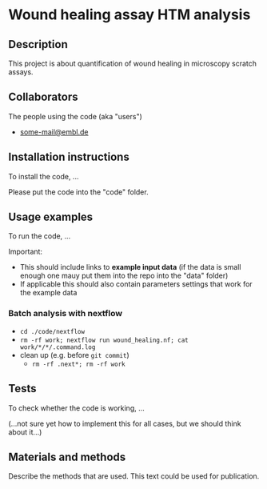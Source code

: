 # Wound healing assay HTM analysis

## Description

This project is about quantification of wound healing in microscopy scratch assays.


## Collaborators

The people using the code (aka "users")
- some-mail@embl.de

## Installation instructions

To install the code, ...

Please put the code into the "code" folder.

## Usage examples

To run the code, ...

Important: 
- This should include links to **example input data** (if the data is small enough one mauy put them into the repo into the "data" folder)
- If applicable this should also contain parameters settings that work for the example data

### Batch analysis with nextflow

- `cd ./code/nextflow`
- `rm -rf work; nextflow run wound_healing.nf; cat work/*/*/.command.log`
- clean up (e.g. before `git commit`)
  - `rm -rf .next*; rm -rf work`


## Tests

To check whether the code is working, ...

(...not sure yet how to implement this for all cases, but we should think about it...)

## Materials and methods

Describe the methods that are used. This text could be used for publication.

